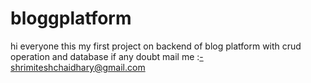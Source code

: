 # bloggplatform
hi everyone this my first project on backend of blog platform with crud operation and database if any doubt  mail me :-shrimiteshchaidhary@gmail.com

